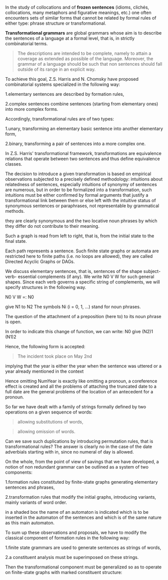 In the study of collocations and of **frozen sentences** (idioms, clichés, collocations, many metaphors and figurative meanings, etc.) one often encounters sets of similar forms that cannot be related by formal rules of either type: phrase structure or transformational.

**Transformational grammars** are global grammars whose aim is to describe the sentences of a language at a formal level, that is, in strictly combinatorial terms.

 >The descriptions are intended to be complete, namely to attain a coverage as extended as possible of the language. Moreover, the grammar of a language should be such that non sentences should fall outside of its range in an explicit way.

To achieve this goal, Z.S. Harris and N. Chomsky have proposed combinatorial systems specialized in the following way:

1.elementary sentences are described by formation rules,

2.complex sentences combine sentences (starting from elementary ones) into more complex forms.

Accordingly, transformational rules are of two types:

1.unary, transforming an elementary basic sentence into another elementary form,

2.binary, transforming a pair of sentences into a more complex one.

In Z.S. Harris' transformational framework, transformations are equivalence relations that operate between two sentences and thus define equivalence classes.

The decision to introduce a given transformation is based on empirical observations subjected to a precisely defined methodology: intuitions about relatedness of sentences, especially intuitions of synonymy of sentences are numerous, but in order to be formalized into a transformation, such intuitions must be either confirmed by formal arguments that justify a transformational link between them or else left with the intuitive status of synonymous sentences or paraphrases, not representable by grammatical methods.

they are clearly synonymous and the two locative noun phrases by which they differ do not contribute to their meaning.

Such a graph is read from left to right, that is, from the initial state to the final state.

Each path represents a sentence. Such finite state graphs or automata are restricted here to finite paths (i.e. no loops are allowed), they are called Directed Acyclic Graphs or DAGs.

We discuss elementary sentences, that is, sentences of the shape subject-verb- essential complements (if any). We write N0 V W for such general shapes. Since each verb governs a specific string of complements, we will specify structures in the following way.

N0 V W =: N0

give N1 to N2 The symbols Ni (i = 0, 1, ...) stand for noun phrases.

The question of the attachment of a preposition (here to) to its noun phrase is open.

In order to indicate this change of function, we can write: N0 give (N2)1 (N1)2

Hence, the following form is accepted:

 >The incident took place on May 2nd

implying that the year is either the year when the sentence was uttered or a year already mentioned in the context

Hence omitting NumYear is exactly like omitting a pronoun, a coreference effect is created and all the problems of attaching the truncated date to a full date are the general problems of the location of an antecedent for a pronoun.

So far we have dealt with a family of strings formally defined by two operations on a given sequence of words:

 >allowing substitutions of words,

 >allowing omission of words.

Can we save such duplications by introducing permutation rules, that is transformational rules? The answer is clearly no in the case of the date adverbials starting with in, since no numeral of day is allowed.

On the whole, from the point of view of savings that we have developed, a notion of non redundant grammar can be outlined as a system of two components:

1.formation rules constituted by finite-state graphs generating elementary sentences and phrases,

2.transformation rules that modify the initial graphs, introducing variants, mainly variants of word order.

in a shaded box the name of an automaton is indicated which is to be inserted in the automaton of the sentences and which is of the same nature as this main automaton.

To sum up these observations and proposals, we have to modify the classical component of formation rules in the following way:

1.finite state grammars are used to generate sentences as strings of words,

2.a constituent analysis must be superimposed on these strings.

Then the transformational component must be generalized so as to operate on finite-state graphs with marked constituent structure:
